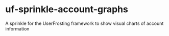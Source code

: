 # uf-sprinkle-account-graphs
A sprinkle for the UserFrosting framework to show visual charts of account information
